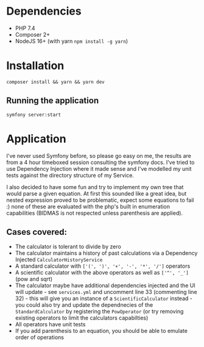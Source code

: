 # Dependencies
- PHP 7.4
- Composer 2+
- NodeJS 16+ (with yarn `npm install -g yarn`)

# Installation
`composer install && yarn && yarn dev`

## Running the application
`symfony server:start`

# Application
I've never used Symfony before, so please go easy on me, the results are from a 4 hour timeboxed session consulting the symfony docs. I've tried to use Dependency Injection where it made sense and I've modelled my unit tests against the directory structure of my Service.

I also decided to have some fun and try to implement my own tree that would parse a given equation.  At first this sounded like a great idea, but nested expression proved to be problematic, expect some equations to fail :) none of these are evaluated with the php's built in enumeration capabilities (BIDMAS is not respected unless parenthesis are applied).

## Cases covered:
- The calculator is tolerant to divide by zero
- The calculator maintains a history of past calculations via a Dependency Injected `CalculatorHistoryService`
- A standard calculator with `['(', ')', '+', '-', '*', '/']` operators
- A scientific calculator with the above operators as well as `['^', '_']` (pow and sqrt)
- The calculator maybe have additional dependencies injected and the UI will update - see `services.yml` and uncomment line 33 (commenting line 32) - this will give you an instance of a `ScientificCalculator` instead - you could also try and update the dependnecies of the `StandardCalculator` by registering the `PowOperator` (or try removing existing operators to limit the calculators capabilties)
- All operators have unit tests
- If you add parenthesis to an equation, you should be able to emulate order of operations
